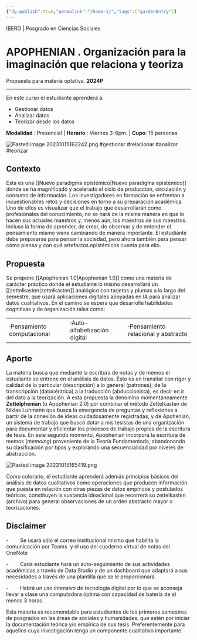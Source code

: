```yaml
---
{"dg-publish":true,"permalink":"/home-1/","tags":["gardenEntry"]}
---
```


IBERO |  Posgrado en Ciencias Sociales
# APOPHENIAN .  Organización para la imaginación que relaciona y teoriza
Propuesta para materia optativa. **2024P**

---

En este curso el estudiante aprenderá a:

- Gestionar datos
- Analizar datos
- Teorizar desde los datos

**Modalidad** : Presencial | **Horario** : Viernes 3-6pm. | **Cupo**: 15 personas

![Pasted image 20231015162242.png](/img/user/Im%C3%A1genes/Pasted%20image%2020231015162242.png)
#gestionar  #relacionar #analizar #teorizar


##  Contexto

Esta es una [[Nuevo paradigma epistémico\|Nuevo paradigma epistémico]] donde se ha magnificado y acelerado el ciclo de producción, circulación y consumo de información. Los investigadores en formación se enfrentan a incuestionables retos y decisiones en torno a su preparación académica. Uno de ellos es visualizar que el trabajo que desarrollarán como profesionales del conocimiento, no se hará de la misma manera en que lo hacen sus actuales maestros y, menos aún, los maestros de sus maestros. Incluso la forma de aprender, de crear, de observar y de entender el pensamiento mismo viene cambiando de manera importante. El estudiante debe prepararse para pensar la sociedad, pero ahora también para pensar cómo piensa y con qué artefactos epistémicos cuenta para ello.

## Propuesta

Se propone [[Apophenian 1.0\|Apophenian 1.0]] como una materia de carácter práctico donde el estudiante lo mismo desarrollará un [[zettelkasten\|zettelkasten]] analógico con tarjetas y plumas a lo largo del semestre, que usará aplicaciones digitales apoyadas en IA para analizar datos cualitativos. En el camino se espera que desarrolle habilidades cognitivas y de organización tales como:

|   |   |   |
|---|---|---|
|·Pensamiento computacional|·Auto-alfabetización digital|·Pensamiento relacional y abstracto|

## **Aporte**

La materia busca que mediante la escritura de notas y de memos el estudiante se entrene en el análisis de datos. Esto es en transitar con rigor y calidad de lo particular (descripción) a lo general (patrones); de la transcripción (datocéntrica) a la traducción (abduccionista), es decir en ir del dato a la teorización. A esta propuesta la denomino momentáneamente **Zettelphenian** (o Apophenian 2.0) por combinar el método Zettelkasten de Niklas Luhmann que busca la emergencia de preguntas y reflexiones a partir de la conexión de ideas cuidadosamente registradas, y de Apohenian, un sistema de trabajo que buscó dotar a mis tesistas de una organización para documentar y eficientar los procesos de trabajo propios de la escritura de tesis. En este segundo momento, Apophenian incorpora la escritura de memos (_memoing_) proveniente de la Teoría Fundamentada, abandonando su clasificación por tipos y explorando una secuencialidad por niveles de abstracción. 

![Pasted image 20231015165419.png](/img/user/Im%C3%A1genes/Pasted%20image%2020231015165419.png)


Como colorario, el estudiante aprenderá además principios básicos del análisis de datos cualitativos como operaciones que producen información que puesta en relación con otras piezas de datos empíricos y postulados teóricos, constituyen la sustancia ideacional que recorrerá su zettelkasten (archivo) para general observaciones de un orden abstracto mayor o teorizaciones.


## **Disclaimer**

-        Se usará sólo el correo institucional mismo que habilita la comunicación por Teams  y el uso del cuaderno virtual de notas del OneNote

-        Cada estudiante hará un auto-seguimiento de sus actividades académicas a través de Data Studio y de un dashboard que adaptará a sus necesidades a través de una plantilla que se le proporcionará.

-        Habrá un uso intensivo de tecnología digital por lo que se aconseja llevar a clase una computadora óptima con capacidad de batería de al menos 3 horas.

Esta materia es recomendable para estudiantes de los primeros semestres de posgrados en las áreas de sociales y humanidades, que estén por iniciar la documentación teórica y/o empírica de sus tesis. Preferentemente para aquellos cuya investigación tenga un componente cualitativo importante.